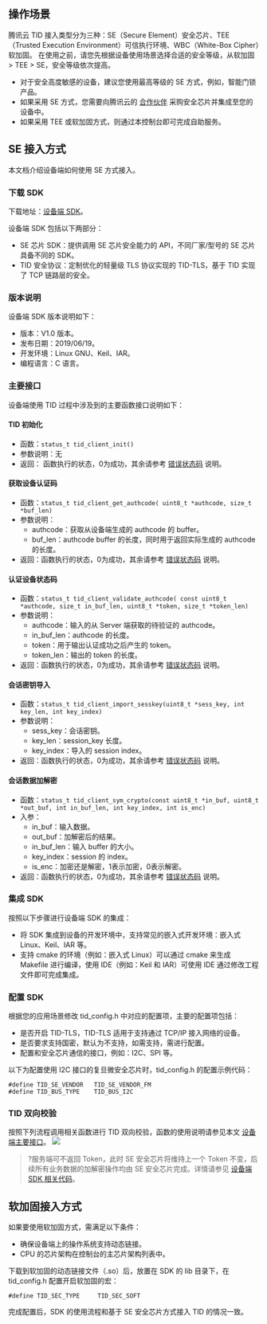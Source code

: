 


## 操作场景
腾讯云 TID 接入类型分为三种：SE（Secure Element）安全芯片、TEE（Trusted Execution Environment）可信执行环境、WBC（White-Box Cipher）软加固。
在使用之前，请您先根据设备使用场景选择合适的安全等级，从软加固 > TEE > SE，安全等级依次提高。
- 对于安全高度敏感的设备，建议您使用最高等级的 SE 方式，例如，智能门锁产品。
- 如果采用 SE 方式，您需要向腾讯云的 [合作伙伴](https://cloud.tencent.com/product/tid) 采购安全芯片并集成至您的设备中。
- 如果采用 TEE 或软加固方式，则通过本控制台即可完成自助服务。

## SE 接入方式
本文档介绍设备端如何使用 SE 方式接入。

### 下载 SDK
下载地址：[设备端 SDK](https://iotsec-1256872341.cos.ap-guangzhou.myqcloud.com/tid-sdk-embedded-c.zip)。

设备端 SDK 包括以下两部分：
- SE 芯片 SDK：提供调用 SE 芯片安全能力的 API，不同厂家/型号的 SE 芯片具备不同的 SDK。
- TID 安全协议：定制优化的轻量级 TLS 协议实现的 TID-TLS，基于 TID 实现了 TCP 链路层的安全。

### 版本说明

设备端 SDK 版本说明如下：
- 版本：V1.0 版本。
- 发布日期：2019/06/19。
- 开发环境：Linux GNU、Keil、IAR。
- 编程语言：C 语言。

### 主要接口
设备端使用 TID 过程中涉及到的主要函数接口说明如下：  

#### TID 初始化
- 函数：`status_t tid_client_init()`
- 参数说明：无
- 返回： 函数执行的状态，0为成功，其余请参考 [错误状态码](https://cloud.tencent.com/document/product/1086/35617) 说明。


#### 获取设备认证码  
- 函数：`status_t tid_client_get_authcode( uint8_t *authcode, size_t *buf_len)`
- 参数说明：
  - authcode：获取从设备端生成的 authcode 的 buffer。
  - buf_len：authcode buffer 的长度，同时用于返回实际生成的 authcode 的长度。
- 返回：函数执行的状态，0为成功，其余请参考 [错误状态码](https://cloud.tencent.com/document/product/1086/35617) 说明。


#### 认证设备状态码
- 函数：`status_t tid_client_validate_authcode( const uint8_t *authcode, size_t in_buf_len, uint8_t *token, size_t *token_len)`
- 参数说明：
  - authcode：输入的从 Server 端获取的待验证的 authcode。
  - in_buf_len：authcode 的长度。
  - token：用于输出认证成功之后产生的 token。
  - token_len：输出的 token 的长度。
- 返回：函数执行的状态，0为成功，其余请参考 [错误状态码](https://cloud.tencent.com/document/product/1086/35617) 说明。


#### 会话密钥导入

- 函数：`status_t tid_client_import_sesskey(uint8_t *sess_key, int key_len, int key_index)`
- 参数说明：
  - sess_key：会话密钥。
  - key_len：session_key 长度。
  - key_index：导入的 session index。
- 返回：函数执行的状态，0为成功，其余请参考 [错误状态码](https://cloud.tencent.com/document/product/1086/35617) 说明。


#### 会话数据加解密

- 函数：`status_t tid_client_sym_crypto(const uint8_t *in_buf, uint8_t *out_buf, int in_buf_len, int key_index, int is_enc)`
- 入参：
  - in_buf：输入数据。
  - out_buf：加解密后的结果。
  - in_buf_len：输入 buffer 的大小。
  - key_index：session 的 index。
  - is_enc：加密还是解密，1表示加密，0表示解密。
- 返回：函数执行的状态，0为成功，其余请参考 [错误状态码](https://cloud.tencent.com/document/product/1086/35617) 说明。



### 集成 SDK
按照以下步骤进行设备端 SDK 的集成：

- 将 SDK 集成到设备的开发环境中，支持常见的嵌入式开发环境：嵌入式 Linux、Keil、IAR 等。
- 支持 cmake 的环境（例如：嵌入式 Linux）可以通过 cmake 来生成 Makefile 进行编译，使用 IDE（例如：Keil 和 IAR）可使用 IDE 通过修改工程文件即可完成集成。


### 配置 SDK

根据您的应用场景修改 tid_config.h 中对应的配置项，主要的配置项包括：
- 是否开启 TID-TLS，TID-TLS 适用于支持通过 TCP/IP 接入网络的设备。
- 是否要求支持国密，默认为不支持，如需支持，需进行配置。
- 配置和安全芯片通信的接口，例如：I2C、SPI 等。

以下为配置使用 I2C 接口的复旦微安全芯片时，tid_config.h 的配置示例代码：
```
#define TID_SE_VENDOR   TID_SE_VENDOR_FM
#define TID_BUS_TYPE    TID_BUS_I2C
```		

### TID 双向校验
按照下列流程调用相关函数进行 TID 双向校验，函数的使用说明请参见本文 [设备端主要接口](https://cloud.tencent.com/document/product/1086/35982#.E4.B8.BB.E8.A6.81.E6.8E.A5.E5.8F.A3)。
![](https://main.qcloudimg.com/raw/9f7a975e093afe90701639d4a947a41f.jpg)
>?服务端可不返回 Token，此时 SE 安全芯片将维持上一个 Token 不变，后续所有业务数据的加解密操作均由 SE 安全芯片完成。详情请参见 [设备端 SDK 相关代码](https://cloud.tencent.com/document/product/1086/35982#.E4.B8.8B.E8.BD.BD-sdk)。

## 软加固接入方式
如果要使用软加固方式，需满足以下条件：
- 确保设备端上的操作系统支持动态链接。
- CPU 的芯片架构在控制台的主芯片架构列表中。  

下载到软加固的动态链接文件（.so）后，放置在 SDK 的 lib 目录下，在 tid_config.h 配置开启软加固的宏：
```
#define TID_SEC_TYPE     TID_SEC_SOFT
```
完成配置后，SDK 的使用流程和基于 SE 安全芯片方式接入 TID 的情况一致。

